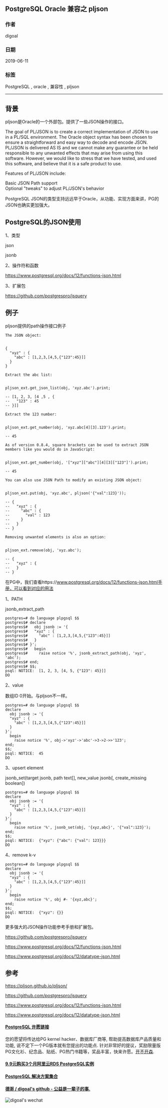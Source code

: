 ## PostgreSQL Oracle 兼容之 pljson     
          
### 作者                                                                                                                                                                                
digoal                                                                                                                                                                                
                                                                                                                                                                                
### 日期                                                                                                                                                                                
2019-06-11                                                                                                                                                                                
                                                                                                                                                                                
### 标签                                                                                                                                                                              
PostgreSQL , oracle , 兼容性 , pljson          
                                                                                             
----                                                                                                                                                                        
                                                                                                                                                                          
## 背景             
pljson是Oracle的一个外部包。提供了一些JSON操作的接口。    
    
The goal of PL/JSON is to create a correct implementation of JSON to use in a PL/SQL environment. The Oracle object syntax has been chosen to ensure a straightforward and easy way to decode and encode JSON. PL/JSON is delivered AS IS and we cannot make any guarantee or be held responsible to any unwanted effects that may arise from using this software. However, we would like to stress that we have tested, and used this software, and believe that it is a safe product to use.    
    
Features of PL/JSON include:    
    
Basic JSON Path support    
Optional "tweaks" to adjust PL/JSON's behavior    
    
PostgreSQL JSON的类型支持远远早于Oracle，从功能、实现方面来讲，PG的JSON也确实更加强大。    
    
## PostgreSQL的JSON使用    
1、类型    
    
json    
    
jsonb    
    
2、操作符和函数    
    
https://www.postgresql.org/docs/12/functions-json.html    
    
3、扩展包    
    
https://github.com/postgrespro/jsquery    
    
## 例子    
    
pljson提供的path操作接口例子    
    
```    
The JSON object:    
    
    
{    
  "xyz" : {    
    "abc" : [1,2,3,[4,5,{"123":45}]]    
  }    
}    
    
Extract the abc list:    
    
    
pljson_ext.get_json_list(obj, 'xyz.abc').print;    
    
-- [1, 2, 3, [4 ,5 , {    
--   "123" : 45    
-- }]]    
    
Extract the 123 number:    
    
    
pljson_ext.get_number(obj, 'xyz.abc[4][3].123').print;    
    
-- 45    
    
As of version 0.8.4, square brackets can be used to extract JSON members like you would do in JavaScript:    
    
    
pljson_ext.get_number(obj, '["xyz"]["abc"][4][3]["123"]').print;    
    
-- 45    
    
You can also use JSON Path to modify an existing JSON object:    
    
    
pljson_ext.put(obj, 'xyz.abc', pljson('{"val":123}'));    
    
-- {    
--   "xyz" : {    
--     "abc" : {    
--       "val" : 123    
--     }    
--   }    
-- }    
    
Removing unwanted elements is also an option:    
    
    
pljson_ext.remove(obj, 'xyz.abc');    
    
-- {    
--   "xyz" : {    
--   }    
-- }    
```    
    
在PG中，我们查看https://www.postgresql.org/docs/12/functions-json.html手册，可以看到对应的用法    
    
    
1、PATH    
    
jsonb_extract_path    
    
```    
postgres=# do language plpgsql $$    
postgres$# declare    
postgres$#   obj jsonb := '{    
postgres$#   "xyz" : {    
postgres$#     "abc" : [1,2,3,[4,5,{"123":45}]]    
postgres$#   }    
postgres$# }';    
postgres$#   begin    
postgres$#     raise notice '%', jsonb_extract_path(obj, 'xyz', 'abc');    
postgres$# end;    
postgres$# $$;    
psql: NOTICE:  [1, 2, 3, [4, 5, {"123": 45}]]    
DO    
```    
    
2、value    
    
数组ID 0开始。与pljson不一样。    
    
```    
postgres=# do language plpgsql $$    
declare    
  obj jsonb := '{    
  "xyz" : {    
    "abc" : [1,2,3,[4,5,{"123":45}]]    
  }    
}';    
  begin    
    raise notice '%', obj->'xyz'->'abc'->3->2->>'123';    
end;    
$$;    
psql: NOTICE:  45    
DO    
```    
    
3、upsert element    
    
jsonb_set(target jsonb, path text[], new_value jsonb[, create_missing boolean])    
    
```    
postgres=# do language plpgsql $$    
declare    
  obj jsonb := '{    
  "xyz" : {    
    "abc" : [1,2,3,[4,5,{"123":45}]]    
  }    
}';    
  begin    
    raise notice '%', jsonb_set(obj, '{xyz,abc}', '{"val":123}');                                         
end;    
$$;    
psql: NOTICE:  {"xyz": {"abc": {"val": 123}}}    
DO    
```    
    
4、remove k-v    
    
```    
postgres=# do language plpgsql $$    
declare    
  obj jsonb := '{    
  "xyz" : {    
    "abc" : [1,2,3,[4,5,{"123":45}]]    
  }    
}';    
  begin    
    raise notice '%', obj #- '{xyz,abc}';                            
end;    
$$;    
psql: NOTICE:  {"xyz": {}}    
DO    
```    
    
更多强大的JSON操作功能参考手册和扩展包。    
    
    
https://github.com/postgrespro/jsquery    
    
https://www.postgresql.org/docs/12/functions-json.html    
    
https://www.postgresql.org/docs/12/datatype-json.html    
    
## 参考    
https://pljson.github.io/pljson/    
    
https://github.com/postgrespro/jsquery    
    
https://www.postgresql.org/docs/12/functions-json.html    
    
https://www.postgresql.org/docs/12/datatype-json.html    
    
   
  
  
  
  
  
  
  
  
  
  
  
  
  
  
  
  
  
  
  
  
  
  
  
  
  
  
  
  
  
  
  
  
  
  
  
  
  
  
  
  
  
  
  
  
  
  
  
  
  
  
  
  
  
  
  
  
  
  
  
  
  
  
  
  
  
  
  
  
  
#### [PostgreSQL 许愿链接](https://github.com/digoal/blog/issues/76 "269ac3d1c492e938c0191101c7238216")
您的愿望将传达给PG kernel hacker、数据库厂商等, 帮助提高数据库产品质量和功能, 说不定下一个PG版本就有您提出的功能点. 针对非常好的提议，奖励限量版PG文化衫、纪念品、贴纸、PG热门书籍等，奖品丰富，快来许愿。[开不开森](https://github.com/digoal/blog/issues/76 "269ac3d1c492e938c0191101c7238216").  
  
  
#### [9.9元购买3个月阿里云RDS PostgreSQL实例](https://www.aliyun.com/database/postgresqlactivity "57258f76c37864c6e6d23383d05714ea")
  
  
#### [PostgreSQL 解决方案集合](https://yq.aliyun.com/topic/118 "40cff096e9ed7122c512b35d8561d9c8")
  
  
#### [德哥 / digoal's github - 公益是一辈子的事.](https://github.com/digoal/blog/blob/master/README.md "22709685feb7cab07d30f30387f0a9ae")
  
  
![digoal's wechat](../pic/digoal_weixin.jpg "f7ad92eeba24523fd47a6e1a0e691b59")
  

